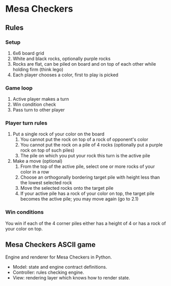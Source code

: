 # Mesa Checkers

## Rules

### Setup
1. 6x6 board grid
2. White and black rocks, optionally purple rocks
3. Rocks are flat, can be piled on board and on top of each other while holding firm (think lego)
4. Each player chooses a color, first to play is picked

### Game loop

1. Active player makes a turn 
2. Win condition check 
3. Pass turn to other player

### Player turn rules

1. Put a single rock of your color on the board
   1. You cannot put the rock on top of a rock of opponent's color
   2. You cannot put the rock on a pile of 4 rocks (optionally put a purple rock on top of such piles)
   3. The pile on which you put your rock this turn is the active pile
2. Make a move (optional)
   1. From the top of the active pile, select one or more rocks of your color in a row
   2. Choose an orthogonally bordering target pile with height less than the lowest selected rock
   3. Move the selected rocks onto the target pile
   4. If your active pile has a rock of your color on top, the target pile becomes the active pile; you may move again (go to 2.1)

### Win conditions

You win if each of the 4 corner piles either has a height of 4 or has a rock of your color on top.

## Mesa Checkers ASCII game

Engine and renderer for Mesa Checkers in Python.

- Model: state and engine contract definitions.
- Controller: rules checking engine.
- View: rendering layer which knows how to render state.